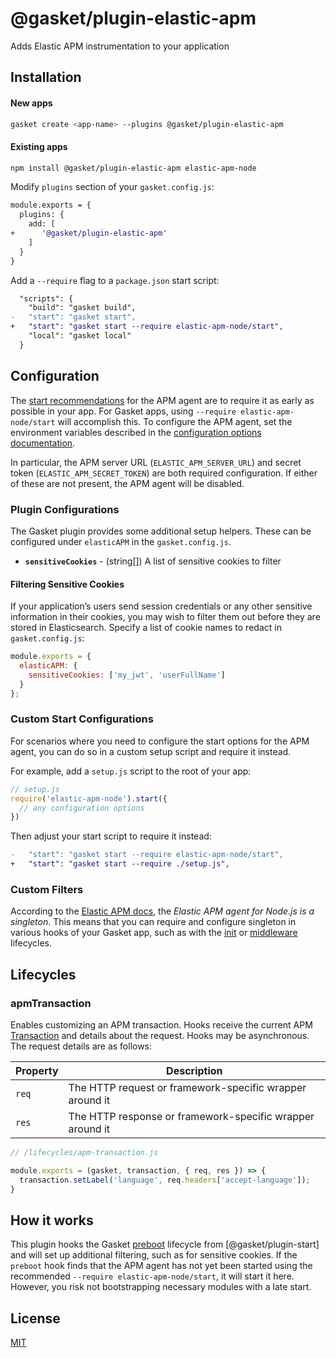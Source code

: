 # @gasket/plugin-elastic-apm

Adds Elastic APM instrumentation to your application

## Installation

#### New apps

```sh
gasket create <app-name> --plugins @gasket/plugin-elastic-apm
```

#### Existing apps

```sh
npm install @gasket/plugin-elastic-apm elastic-apm-node
```

Modify `plugins` section of your `gasket.config.js`:

```diff
module.exports = {
  plugins: {
    add: [
+      '@gasket/plugin-elastic-apm'
    ]
  }
}
```

Add a `--require` flag to a `package.json` start script:

```diff
  "scripts": {
    "build": "gasket build",
-   "start": "gasket start",
+   "start": "gasket start --require elastic-apm-node/start",
    "local": "gasket local"
  }
```

## Configuration

The [start recommendations] for the APM agent are to require it as early as
possible in your app. For Gasket apps, using `--require elastic-apm-node/start`
will accomplish this. To configure the APM agent, set the environment variables
described in the [configuration options documentation].

In particular, the APM server URL (`ELASTIC_APM_SERVER_URL`) and secret token
(`ELASTIC_APM_SECRET_TOKEN`) are both required configuration. If either of these
are not present, the APM agent will be disabled.

### Plugin Configurations

The Gasket plugin provides some additional setup helpers. These can be
configured under `elasticAPM` in the `gasket.config.js`.

- **`sensitiveCookies`** - (string[]) A list of sensitive cookies to filter

#### Filtering Sensitive Cookies

If your application’s users send session credentials or any other sensitive
information in their cookies, you may wish to filter them out before they are
stored in Elasticsearch. Specify a list of cookie names to redact in
`gasket.config.js`:

```js
module.exports = {
  elasticAPM: {
    sensitiveCookies: ['my_jwt', 'userFullName']
  }
};
```

### Custom Start Configurations

For scenarios where you need to configure the start options for the APM agent,
you can do so in a custom setup script and require it instead.

For example, add a `setup.js` script to the root of your app:

```js
// setup.js
require('elastic-apm-node').start({
  // any configuration options
})
```

Then adjust your start script to require it instead:

```diff
-   "start": "gasket start --require elastic-apm-node/start",
+   "start": "gasket start --require ./setup.js",
```

### Custom Filters

According to the [Elastic APM docs], the _Elastic APM agent for Node.js is a
singleton_. This means that you can require and configure singleton in various
hooks of your Gasket app, such as with the [init] or [middleware] lifecycles.

## Lifecycles

### apmTransaction

Enables customizing an APM transaction. Hooks receive the current APM
[Transaction](https://www.elastic.co/guide/en/apm/agent/nodejs/current/transaction-api.html)
and details about the request. Hooks may be asynchronous. The request details
are as follows:

| Property | Description |
|----------|-------------|
| `req`    | The HTTP request or framework-specific wrapper around it |
| `res`    | The HTTP response or framework-specific wrapper around it |

```javascript
// /lifecycles/apm-transaction.js

module.exports = (gasket, transaction, { req, res }) => {
  transaction.setLabel('language', req.headers['accept-language']);
}
```

## How it works

This plugin hooks the Gasket [preboot] lifecycle from [@gasket/plugin-start] and
will set up additional filtering, such as for sensitive cookies. If the
`preboot` hook finds that the APM agent has not yet been started using the
recommended `--require elastic-apm-node/start`, it will start it here. However,
you risk not bootstrapping necessary modules with a late start.

## License

[MIT](./LICENSE.md)

<!-- LINKS -->

[preboot]:/packages/gasket-plugin-start/README.md#preboot
[init]:packages/gasket-plugin-command/README.md#init
[middleware]:/packages/gasket-plugin-express/README.md#middleware
[configuration options documentation]:https://www.elastic.co/guide/en/apm/agent/nodejs/current/configuration.html
[start recommendations]:https://www.elastic.co/guide/en/apm/agent/nodejs/master/agent-api.html#apm-start
[Elastic APM docs]:https://www.elastic.co/guide/en/apm/agent/nodejs/master/agent-api.html
